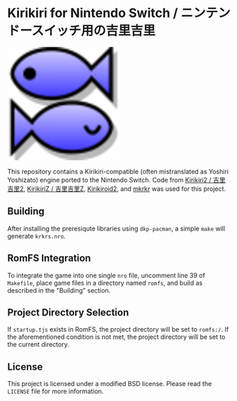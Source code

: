 # Kirikiri for Nintendo Switch / ニンテンドースイッチ用の吉里吉里

![Kirikiri icon](icon.jpg)

This repository contains a Kirikiri-compatible (often mistranslated as Yoshiri Yoshizato) engine ported to the Nintendo Switch. Code from [Kirikiri2 / 吉里吉里2](https://sv.kikyou.info/trac/kirikiri), [KirikiriZ / 吉里吉里Z](https://github.com/krkrz/krkrz), [Kirikiroid2](https://github.com/zeas2/Kirikiroid2), and [mkrkr](https://github.com/zhangguof/mkrkr) was used for this project.

## Building

After installing the preresiqute libraries using `dkp-pacman`, a simple `make` will generate `krkrs.nro`.

## RomFS Integration

To integrate the game into one single `nro` file, uncomment line 39 of `Makefile`, place game files in a directory named `romfs`, and build as described in the "Building" section.

## Project Directory Selection

If `startup.tjs` exists in RomFS, the project directory will be set to `romfs:/`. If the aforementioned condition is not met, the project directory will be set to the current directory.

## License

This project is licensed under a modified BSD license. Please read the `LICENSE` file for more information.
